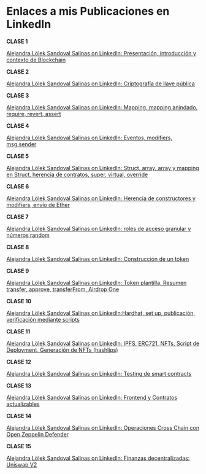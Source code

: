 # Enlaces a mis Publicaciones en LinkedIn

**CLASE 1**

[Alejandra Lölek Sandoval Salinas on LinkedIn: Presentación, introducción y contexto de Blockchain](https://www.linkedin.com/posts/alelolek_blockchain-ethereum-desarrollo-activity-7075518980567756800-O0HM?utm_source=share&utm_medium=member_desktop)

**CLASE 2**

[Alejandra Lölek Sandoval Salinas on LinkedIn: Criptografía de llave pública ](https://www.linkedin.com/posts/alelolek_seguridaddigital-web3-blockchain-activity-7075528321341509632-9xE2?utm_source=share&utm_medium=member_desktop)

**CLASE 3**

[Alejandra Lölek Sandoval Salinas on LinkedIn: Mapping, mapping anindado, require, revert, assert](https://www.linkedin.com/posts/alelolek_solidity-mapeos-contratosinteligentes-activity-7075528948847112192-y1At?utm_source=share&utm_medium=member_desktop)

**CLASE 4**

[Alejandra Lölek Sandoval Salinas on LinkedIn: Eventos, modifiers, msg.sender](https://www.linkedin.com/posts/alelolek_solidity-eventos-contratosinteligentes-activity-7075531762793078784-HpxN?utm_source=share&utm_medium=member_desktop)

**CLASE 5**

[Alejandra Lölek Sandoval Salinas on LinkedIn:  Struct, array, array y mapping en Struct, herencia de contratos, super, virtual, override](https://www.linkedin.com/posts/alelolek_solidity-contratosinteligentes-blockchain-activity-7075538242816593921-_BsT?utm_source=share&utm_medium=member_desktop)

**CLASE 6**

[Alejandra Lölek Sandoval Salinas on LinkedIn:  Herencia de constructores y modifiers, envío de Ether](https://www.linkedin.com/posts/alelolek_solidity-herenciadeconstructores-contratosinteligentes-activity-7075544381482491904-STn4?utm_source=share&utm_medium=member_desktop)

**CLASE 7**

[Alejandra Lölek Sandoval Salinas on LinkedIn: roles de acceso granular y números random](https://www.linkedin.com/posts/alelolek_solidity-interfaces-blockchain-activity-7075547009356587008--UCT?utm_source=share&utm_medium=member_desktop)

**CLASE 8**

[Alejandra Lölek Sandoval Salinas on LinkedIn:  Construcción de un token](https://www.linkedin.com/posts/alelolek_economaedadeltoken-blockchain-criptomonedas-activity-7075550344318996480-vQrS?utm_source=share&utm_medium=member_desktop)

**CLASE 9**

[Alejandra Lölek Sandoval Salinas on LinkedIn:  Token plantilla, Resumen transfer, approve, transferFrom, Airdrop One](https://www.linkedin.com/posts/alelolek_erc20-tokens-blockchain-activity-7075557830484709376-knu7?utm_source=share&utm_medium=member_desktop)

**CLASE 10**

[Alejandra Lölek Sandoval Salinas on LinkedIn:Hardhat, set up, publicación, verificación mediante scripts](https://www.linkedin.com/posts/alelolek_blockchain-bootcampblockchain-hardhat-activity-7075557864328572928-yMey?utm_source=share&utm_medium=member_desktop)

**CLASE 11**

[Alejandra Lölek Sandoval Salinas on LinkedIn: IPFS, ERC721, NFTs, Script de Deployment, Generación de NFTs (hashlips)](https://www.linkedin.com/posts/alelolek_nfts-erc721-blockchain-activity-7075560068716326913-4vgY?utm_source=share&utm_medium=member_desktop)

**CLASE 12**

[Alejandra Lölek Sandoval Salinas on LinkedIn: Testing de smart contracts](https://www.linkedin.com/posts/alelolek_blockchain-solidity-smartcontracts-activity-7075561557417435136-Ztzo?utm_source=share&utm_medium=member_desktop)

**CLASE 13**

[Alejandra Lölek Sandoval Salinas on LinkedIn: Frontend y Contratos actualizables](https://www.linkedin.com/posts/alelolek_blockchain-solidity-contratosactualizables-activity-7075565806595514368-E0Vl?utm_source=share&utm_medium=member_desktop)

**CLASE 14**

[Alejandra Lölek Sandoval Salinas on LinkedIn: Operaciones Cross Chain con Open Zeppelin Defender](https://www.linkedin.com/posts/alelolek_crosschain-openzeppelindefender-blockchaininteroperability-activity-7075567883996540928-myXI?utm_source=share&utm_medium=member_desktop)

**CLASE 15**

[Alejandra Lölek Sandoval Salinas on LinkedIn:  Finanzas decentralizadas: Uniswap V2](https://www.linkedin.com/posts/alelolek_defi-blockchainbytes-nttdata-activity-7076733950924070912-F70Z?utm_source=share&utm_medium=member_desktop)